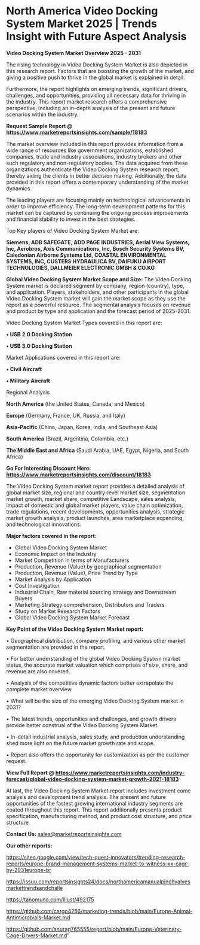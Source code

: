 # North America Video Docking System Market 2025 | Trends Insight with Future Aspect Analysis

<Strong> Video Docking System Market Overview 2025 - 2031</strong>

The rising technology in Video Docking System Market is also depicted in this research report. Factors that are boosting the growth of the market, and giving a positive push to thrive in the global market is explained in detail.

Furthermore, the report highlights on emerging trends, significant drivers, challenges, and opportunities, providing all necessary data for thriving in the industry. This report market research offers a comprehensive perspective, including an in-depth analysis of the present and future scenarios within the industry.

<strong>Request Sample Report @ <a href=https://www.marketreportsinsights.com/sample/18183>https://www.marketreportsinsights.com/sample/18183</a></strong>

The market overview included in this report provides information from a wide range of resources like government organizations, established companies, trade and industry associations, industry brokers and other such regulatory and non-regulatory bodies. The data acquired from these organizations authenticate the Video Docking System research report, thereby aiding the clients in better decision making. Additionally, the data provided in this report offers a contemporary understanding of the market dynamics.

The leading players are focusing mainly on technological advancements in order to improve efficiency. The long-term development patterns for this market can be captured by continuing the ongoing process improvements and financial stability to invest in the best strategies.

Top Key players of Video Docking System Market are:

<strong>Siemens, ADB SAFEGATE, ADD PAGE INDUSTRIES, Aerial View Systems, Inc, Aerobros, Axis Communications, Inc, Bosch Security Systems BV, Caledonian Airborne Systems Ltd, COASTAL ENVIRONMENTAL SYSTEMS, INC, CUSTERS HYDRAULICA BV, DAIFUKU AIRPORT TECHNOLOGIES, DALLMEIER ELECTRONIC GMBH & CO.KG</strong>

<strong><b>Global Video Docking System Market Scope and Size:</b></strong>
The Video Docking System market is declared segment by company, region (country), type, and application. Players, stakeholders, and other participants in the global Video Docking System market will gain the market scope as they use the report as a powerful resource. The segmental analysis focuses on revenue and product by type and application and the forecast period of 2025-2031.

Video Docking System Market Types covered in this report are:

<strong>• USB 2.0 Docking Station

• USB 3.0 Docking Station</strong>

Market Applications covered in this report are:

<strong>• Civil Aircraft

• Military Aircraft</strong> 

Regional Analysis

<strong>North America</strong> (the United States, Canada, and Mexico)

<strong>Europe</strong> (Germany, France, UK, Russia, and Italy)

<strong>Asia-Pacific</strong> (China, Japan, Korea, India, and Southeast Asia)

<strong>South America</strong> (Brazil, Argentina, Colombia, etc.)

<strong>The Middle East and Africa</strong> (Saudi Arabia, UAE, Egypt, Nigeria, and South Africa)

<strong>Go For Interesting Discount Here: <a href=https://www.marketreportsinsights.com/discount/18183>https://www.marketreportsinsights.com/discount/18183</a></strong>

The Video Docking System market report provides a detailed analysis of global market size, regional and country-level market size, segmentation market growth, market share, competitive Landscape, sales analysis, impact of domestic and global market players, value chain optimization, trade regulations, recent developments, opportunities analysis, strategic market growth analysis, product launches, area marketplace expanding, and technological innovations.

<strong><b>Major factors covered in the report:</b></strong>
<ul>
  <li>Global Video Docking System Market </li>
  <li>Economic Impact on the Industry</li>
  <li>Market Competition in terms of Manufacturers</li>
  <li>Production, Revenue (Value) by geographical segmentation</li>
  <li>Production, Revenue (Value), Price Trend by Type</li>
  <li>Market Analysis by Application</li>
  <li>Cost Investigation</li>
  <li>Industrial Chain, Raw material sourcing strategy and Downstream Buyers</li>
  <li>Marketing Strategy comprehension, Distributors and Traders</li>
  <li>Study on Market Research Factors</li>
  <li>Global Video Docking System Market Forecast</li>
</ul>

<strong><b>Key Point of the Video Docking System Market report:</b></strong>

• Geographical distribution, company profiling, and various other market segmentation are provided in the report.

• For better understanding of the global Video Docking System market status, the accurate market valuation which comprises of size, share, and revenue are also covered.

• Analysis of the competitive dynamic factors better extrapolate the complete market overview

• What will be the size of the emerging Video Docking System market in 2031?

• The latest trends, opportunities and challenges, and growth drivers provide better construal of the Video Docking System Market.

• In-detail industrial analysis, sales study, and production understanding shed more light on the future market growth rate and scope.

• Report also offers the opportunity for customization as per the customer request.

<strong><b>View Full Report @ <a href=https://www.marketreportsinsights.com/industry-forecast/global-video-docking-system-market-growth-2021-18183>https://www.marketreportsinsights.com/industry-forecast/global-video-docking-system-market-growth-2021-18183</a></b></strong>


At last, the Video Docking System Market report includes investment come analysis and development trend analysis. The present and future opportunities of the fastest growing international industry segments are coated throughout this report. This report additionally presents product specification, manufacturing method, and product cost structure, and price structure.

<strong>Contact Us:</strong>
sales@marketreportsinsights.com

<strong>Our other reports:</strong>

<a href=https://sites.google.com/view/tech-quest-innovators/trending-research-reports/europe-brand-management-systems-market-to-witness-xx-cagr-by-2031europe-br>https://sites.google.com/view/tech-quest-innovators/trending-research-reports/europe-brand-management-systems-market-to-witness-xx-cagr-by-2031europe-br</a>

<a href=https://issuu.com/reportsinsights24/docs/northamericamanualpinchvalvesmarkettrendsandchalle>https://issuu.com/reportsinsights24/docs/northamericamanualpinchvalvesmarkettrendsandchalle</a>

<a href=https://tanomuno.com/illust/492175>https://tanomuno.com/illust/492175</a>

<a href=https://github.com/cargo4256/marketing-trends/blob/main/Europe-Animal-Antimicrobials-Market.md>https://github.com/cargo4256/marketing-trends/blob/main/Europe-Animal-Antimicrobials-Market.md</a>

<a href=https://github.com/anurag765555/report/blob/main/Europe-Veterinary-Cage-Dryers-Market.md>https://github.com/anurag765555/report/blob/main/Europe-Veterinary-Cage-Dryers-Market.md</a>"
